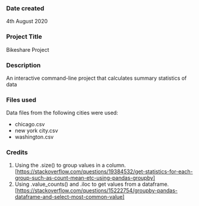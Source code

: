 ### Date created
4th August 2020

### Project Title
Bikeshare Project

### Description
An interactive command-line project that calculates summary statistics of data

### Files used
Data files from the following cities were used:

* chicago.csv
* new york city.csv
* washington.csv

### Credits
1. Using the .size() to group values in a column.  [https://stackoverflow.com/questions/19384532/get-statistics-for-each-group-such-as-count-mean-etc-using-pandas-groupby]
2. Using .value_counts() and .iloc to get values from a dataframe. 
[https://stackoverflow.com/questions/15222754/groupby-pandas-dataframe-and-select-most-common-value] 
